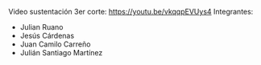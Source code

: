 Video sustentación 3er corte: https://youtu.be/vkqqpEVUys4
Integrantes:
- Julian Ruano
- Jesús Cárdenas
- Juan Camilo Carreño
- Julián Santiago Martínez
